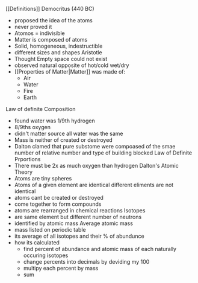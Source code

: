 [[Definitions]]
Democritus (440 BC)
- proposed the idea of the atoms
- never proved it
- Atomos = indivisible
- Matter is composed of atoms
- Solid, homogeneous, indestructible
- different sizes and shapes
Aristotle
- Thought Empty space could not exist
- observed natural opposite of hot/cold wet/dry
- [[Properties of Matter|Matter]] was made of:
	- Air
	- Water
	- Fire
	- Earth
	
Law of definite Composition
- found water was 1/9th hydrogen
- 8/9ths oxygen
- didn't matter source all water was the same
- Mass is neither of created or destroyed
- Dalton clamed that pure substome were compoased of the smae number of relative number and type of building blocked
Law of Definite Prportions
- There must be 2x as much oxygen than hydrogen
Dalton's Atomic Theory
- Atoms are tiny spheres
- Atoms of a given element are identical different eliments are not identical
- atoms cant be created or destroyed
- come together to form compounds
- atoms are rearranged in chemical reactions
Isotopes
- are same element but different number of neutrons
- identified by atomic mass
Average atomic mass
- mass listed on periodic table
- its average of all isotopes and their % of abundunce
- how its calculated
	- find percent of abundance and atomic mass of each naturally occuring isotopes
	- change percents into decimals by deviding my 100
	- multipy each percent by mass
	- sum